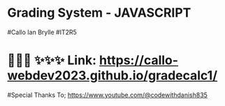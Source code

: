 # Grading System - JAVASCRIPT
#Callo Ian Brylle
#IT2R5
# 🙈🙈🙈 ✨✨✨ Link: https://callo-webdev2023.github.io/gradecalc1/
#Special Thanks To; https://www.youtube.com/@codewithdanish835

